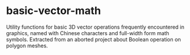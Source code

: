 basic-vector-math
=================

Utility functions for basic 3D vector operations frequently encountered in graphics, named with Chinese characters and full-width form math symbols.
Extracted from an aborted project about Boolean operation on polygon meshes.
